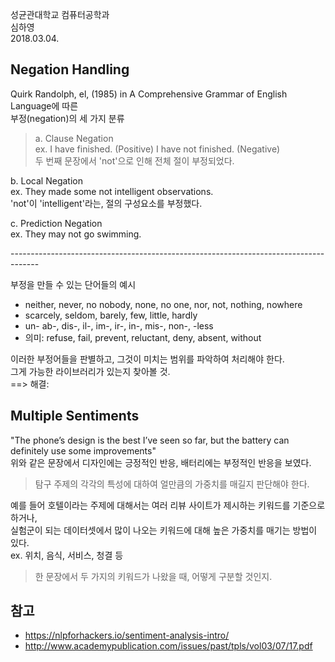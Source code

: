 성균관대학교 컴퓨터공학과 </br>
심하영 </br>
2018.03.04.

## Negation Handling
Quirk Randolph, el, (1985) in A Comprehensive Grammar of English Language에 따른 </br>
부정(negation)의 세 가지 분류 </br>

>a. Clause Negation </br>
ex. I have finished. (Positive) I have not finished. (Negative) </br>
두 번째 문장에서 'not'으로 인해 전체 절이 부정되었다. </br>

b. Local Negation </br>
ex. They made some not intelligent observations. </br>
'not'이 'intelligent'라는, 절의 구성요소를 부정했다. </br>

c. Prediction Negation </br>
ex. They may not go swimming. </br>

------------------------------------------------------------------------------------- </br>

부정을 만들 수 있는 단어들의 예시 </br>
- neither, never, no nobody, none, no one, nor, not, nothing, nowhere
- scarcely, seldom, barely, few, little, hardly
- un- ab-, dis-, il-, im-, ir-, in-, mis-, non-, -less
- 의미: refuse, fail, prevent, reluctant, deny, absent, without

이러한 부정어들을 판별하고, 그것이 미치는 범위를 파악하여 처리해야 한다. </br>
그게 가능한 라이브러리가 있는지 찾아볼 것. </br>
==> 해결: 


## Multiple Sentiments
"The phone’s design is the best I’ve seen so far, but the battery can definitely use some improvements" </br>
위와 같은 문장에서 디자인에는 긍정적인 반응, 배터리에는 부정적인 반응을 보였다. </br>

> 탐구 주제의 각각의 특성에 대하여 얼만큼의 가중치를 매길지 판단해야 한다.

예를 들어 호텔이라는 주제에 대해서는 여러 리뷰 사이트가 제시하는 키워드를 기준으로 하거나, </br>
실험군이 되는 데이터셋에서 많이 나오는 키워드에 대해 높은 가중치를 매기는 방법이 있다. </br>
ex. 위치, 음식, 서비스, 청결 등 </br>

> 한 문장에서 두 가지의 키워드가 나왔을 때, 어떻게 구분할 것인지.




## 참고
- https://nlpforhackers.io/sentiment-analysis-intro/
- http://www.academypublication.com/issues/past/tpls/vol03/07/17.pdf
